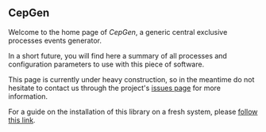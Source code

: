 ## CepGen

Welcome to the home page of *CepGen*, a generic central exclusive processes events generator.

In a short future, you will find here a summary of all processes and configuration parameters to use with this piece of software.

This page is currently under heavy construction, so in the meantime do not hesitate to contact us through the project's [issues page](https://github.com/cepgen/cepgen/issues) for more information.

For a guide on the installation of this library on a fresh system, please [follow this link](install).
